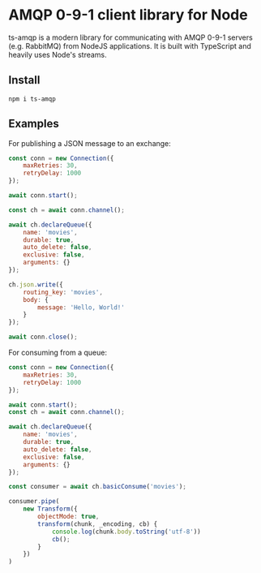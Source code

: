 # AMQP 0-9-1 client library for Node

ts-amqp is a modern library for communicating with AMQP 0-9-1 servers (e.g. RabbitMQ) from NodeJS applications. It is built with TypeScript and heavily uses Node's streams.

## Install

    npm i ts-amqp

## Examples

For publishing a JSON message to an exchange:

```javascript
const conn = new Connection({
    maxRetries: 30,
    retryDelay: 1000
});

await conn.start();

const ch = await conn.channel();

await ch.declareQueue({
    name: 'movies',
    durable: true,
    auto_delete: false,
    exclusive: false,
    arguments: {}
});

ch.json.write({
    routing_key: 'movies',
    body: {
        message: 'Hello, World!'
    }
});

await conn.close();
```

For consuming from a queue:

```javascript
const conn = new Connection({
    maxRetries: 30,
    retryDelay: 1000
});

await conn.start();
const ch = await conn.channel();

await ch.declareQueue({
    name: 'movies',
    durable: true,
    auto_delete: false,
    exclusive: false,
    arguments: {}
});

const consumer = await ch.basicConsume('movies');

consumer.pipe(
    new Transform({
        objectMode: true,
        transform(chunk, _encoding, cb) {
            console.log(chunk.body.toString('utf-8'))
            cb();
        }
    })
)
```